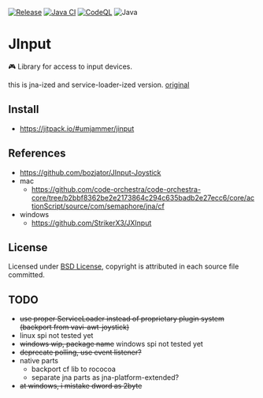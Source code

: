 [![Release](https://jitpack.io/v/umjammer/jinput.svg)](https://jitpack.io/#umjammer/jinput)
[![Java CI](https://github.com/umjammer/jinput/actions/workflows/maven.yml/badge.svg)](https://github.com/umjammer/jinput/actions/workflows/maven.yml)
[![CodeQL](https://github.com/umjammer/jinput/actions/workflows/codeql-analysis.yml/badge.svg)](https://github.com/umjammer/jinput/actions/workflows/codeql-analysis.yml)
![Java](https://img.shields.io/badge/Java-17-b07219)

# JInput

🎮 Library for access to input devices.

this is jna-ized and service-loader-ized version. [original](https://github.com/jinput/jinput)

## Install

* https://jitpack.io/#umjammer/jinput

## References

* https://github.com/bozjator/JInput-Joystick
* mac
    * https://github.com/code-orchestra/code-orchestra-core/tree/b2bbf8362be2e2173864c294c635badb2e27ecc6/core/actionScript/source/com/semaphore/jna/cf
* windows
  * https://github.com/StrikerX3/JXInput

## License

Licensed under [BSD License](https://opensource.org/licenses/BSD-3-Clause), copyright is attributed in each source file committed.

## TODO

* ~~use proper ServiceLoader instead of proprietary plugin system (backport from vavi-awt-joystick)~~
* linux spi not tested yet
* ~~windows wip, package name~~ windows spi not tested yet
* ~~deprecate polling, use event listener?~~
* native parts
  * backport cf lib to rococoa
  * separate jna parts as jna-platform-extended?
* ~~at windows, i mistake dword as 2byte~~
